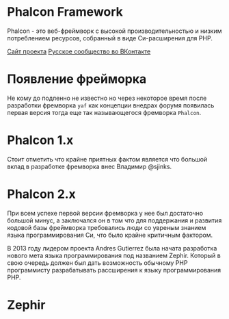 Phalcon Framework
=================

Phalcon - это веб-фреймворк с высокой производительностью и низким потреблением ресурсов, собранный в виде Си-расширения для PHP.

[Сайт проекта](http://phalconphp.com/en/) [Русское сообщество во ВКонтакте](http://vk.com/phalconphp)

# Появление фрейморка

Не кому до подленно не известно но через некоторое время после разработки фремворка `yaf` как концепции внедрах форумя появилась первая версия тогда еще
так называющегося фремворка `Phalcon`.

# Phalcon 1.x

Стоит отметить что крайне приятных фактом является что большой вклад в разработке фремворка внес Владимир @sjinks.

# Phalcon 2.x

При всем успехе первой версии фремворка у нее был достаточно большой минус, а заключался он в том что для поддержания и развития кодовой базы фреймворка требовались
люди со увреным знанием языка программирования Си, что было крайне критичным фактором.

В 2013 году лидером проекта Andres Gutierrez была начата разработка нового мета языка программирования под названием Zephir. Который в свою очередь
должен был дать возможность обычному PHP программисту разрабатывать рассширения к языку программирования PHP.

# Zephir